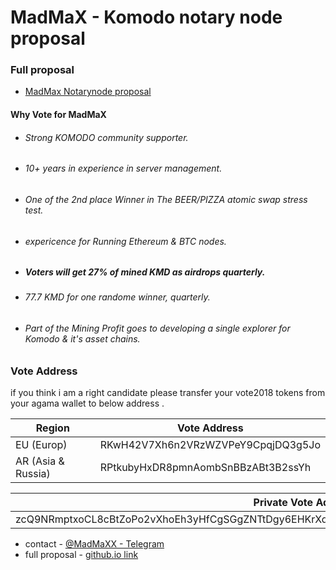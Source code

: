 # MadMaX - Komodo notary node proposal

### Full proposal
+  [MadMax Notarynode proposal](https://codegyte.github.io/)



#### Why Vote for MadMaX
- ###### Strong KOMODO community supporter.
- ###### 10+ years in experience in server management.
- ###### One of the 2nd place Winner in The BEER/PIZZA atomic swap stress test.
- ###### expericence for Running Ethereum & BTC nodes.
- ##### Voters will get 27% of mined KMD as airdrops quarterly.
- ###### 77.7 KMD for one randome winner, quarterly.
- ###### Part of the Mining Profit goes to developing a single explorer for Komodo & it's asset chains.

### Vote Address

if you think i am a right candidate please transfer your vote2018 tokens from your agama wallet to below address .

| Region | Vote Address |
| ------ | ------ |
| EU (Europ) | RKwH42V7Xh6n2VRzWZVPeY9CpqjDQ3g5Jo |
| AR (Asia & Russia) | RPtkubyHxDR8pmnAombSnBBzABt3B2ssYh |


| Private Vote Address |
| ------ |
| zcQ9NRmptxoCL8cBtZoPo2vXhoEh3yHfCgSGgZNTtDgy6EHKrXd512iDrutvMULQhhU61tRKXtJCd1BQzH5yJVF8LvpsLKA |

+ contact - [@MadMaXX - Telegram](https://web.telegram.org/#/im?p=@MadMaXX)
+ full proposal - [github.io link](https://codegyte.github.io/)
